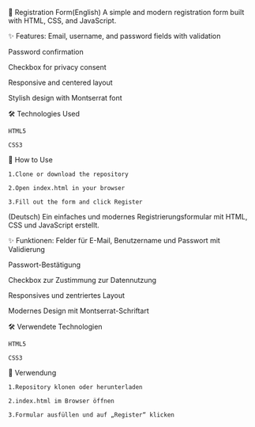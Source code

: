 📝 Registration Form(English)
A simple and modern registration form built with HTML, CSS, and JavaScript.

✨ Features:
Email, username, and password fields with validation

Password confirmation

Checkbox for privacy consent

Responsive and centered layout

Stylish design with Montserrat font

🛠 Technologies Used

    HTML5

    CSS3

🚀 How to Use

    1.Clone or download the repository

    2.Open index.html in your browser

    3.Fill out the form and click Register

(Deutsch)
Ein einfaches und modernes Registrierungsformular mit HTML, CSS und JavaScript erstellt.

✨ Funktionen:
Felder für E-Mail, Benutzername und Passwort mit Validierung

Passwort-Bestätigung

Checkbox zur Zustimmung zur Datennutzung

Responsives und zentriertes Layout

Modernes Design mit Montserrat-Schriftart

🛠 Verwendete Technologien

    HTML5

    CSS3

🚀 Verwendung

    1.Repository klonen oder herunterladen

    2.index.html im Browser öffnen

    3.Formular ausfüllen und auf „Register“ klicken

